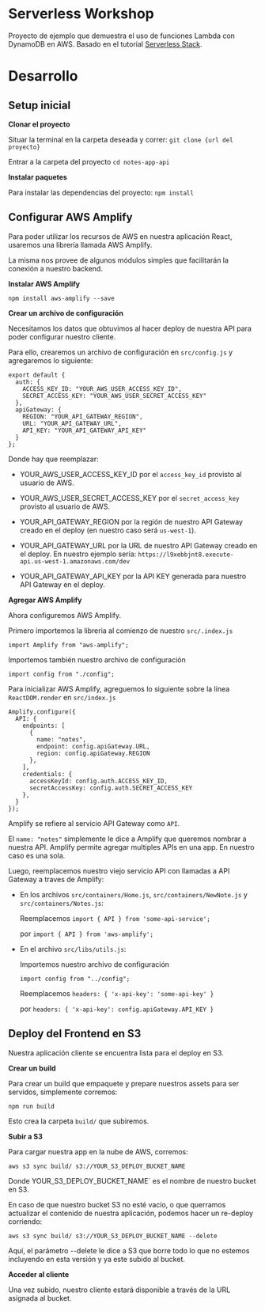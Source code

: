 # Serverless Workshop

Proyecto de ejemplo que demuestra el uso de funciones Lambda con DynamoDB en AWS. Basado en el tutorial [Serverless Stack](http://serverless-stack.com).

# Desarrollo

## Setup inicial

  **Clonar el proyecto**

  Situar la terminal en la carpeta deseada y correr:
  `git clone {url del proyecto}`

  Entrar a la carpeta del proyecto
  `cd notes-app-api`

 **Instalar paquetes**

   Para instalar las dependencias del proyecto:
  `npm install`


## Configurar AWS Amplify

  Para poder utilizar los recursos de AWS en nuestra aplicación React, usaremos una librería llamada AWS Amplify.

  La misma nos provee de algunos módulos simples que facilitarán la conexión a nuestro backend.

  **Instalar AWS Amplify**

  `npm install aws-amplify --save`

  **Crear un archivo de configuración**

  Necesitamos los datos que obtuvimos al hacer deploy de nuestra API para poder configurar nuestro cliente.

  Para ello, crearemos un archivo de configuración en `src/config.js` y agregaremos lo siguiente:

  ```
  export default {
    auth: {
      ACCESS_KEY_ID: "YOUR_AWS_USER_ACCESS_KEY_ID",
      SECRET_ACCESS_KEY: "YOUR_AWS_USER_SECRET_ACCESS_KEY"
    },
    apiGateway: {
      REGION: "YOUR_API_GATEWAY_REGION",
      URL: "YOUR_API_GATEWAY_URL",
      API_KEY: "YOUR_API_GATEWAY_API_KEY"
    }
  };
  ```

  Donde hay que reemplazar:

  - YOUR_AWS_USER_ACCESS_KEY_ID por el `access_key_id` provisto al usuario de AWS.

  - YOUR_AWS_USER_SECRET_ACCESS_KEY por el `secret_access_key` provisto al usuario de AWS.

  - YOUR_API_GATEWAY_REGION por la región de nuestro API Gateway creado en el deploy (en nuestro caso será `us-west-1`).

  - YOUR_API_GATEWAY_URL por la URL de nuestro API Gateway creado en el deploy. En nuestro ejemplo sería: `https://l9xebbjnt8.execute-api.us-west-1.amazonaws.com/dev`

  - YOUR_API_GATEWAY_API_KEY por la API KEY generada para nuestro API Gateway en el deploy.

  **Agregar AWS Amplify**

  Ahora configuremos AWS Amplify.

  Primero importemos la libreria al comienzo de nuestro `src/.index.js`

  `import Amplify from "aws-amplify";`

  Importemos también nuestro archivo de configuración

  `import config from "./config";`

  Para inicializar AWS Amplify, agreguemos lo siguiente sobre la línea `ReactDOM.render` en `src/index.js`

  ```
  Amplify.configure({
    API: {
      endpoints: [
        {
          name: "notes",
          endpoint: config.apiGateway.URL,
          region: config.apiGateway.REGION
        },
      ],
      credentials: {
        accessKeyId: config.auth.ACCESS_KEY_ID,
        secretAccessKey: config.auth.SECRET_ACCESS_KEY
      },
    }
  });
  ```

  Amplify se refiere al servicio API Gateway como `API`.

  El `name: "notes"` simplemente le dice a Amplify que queremos nombrar a nuestra API. Amplify permite agregar multiples APIs en una app. En nuestro caso es una sola.

  Luego, reemplacemos nuestro viejo servicio API con llamadas a API Gateway a traves de Amplify:

  - En los archivos `src/containers/Home.js`, `src/containers/NewNote.js` y `src/containers/Notes.js`:

    Reemplacemos `import { API } from 'some-api-service';` 
    
    por `import { API } from 'aws-amplify';`

  - En el archivo `src/libs/utils.js`:

    Importemos nuestro archivo de configuración

    `import config from "../config";`

    Reemplacemos `headers: { 'x-api-key': 'some-api-key' }` 
    
    por `headers: { 'x-api-key': config.apiGateway.API_KEY }`


## Deploy del Frontend en S3
  
  Nuestra aplicación cliente se encuentra lista para el deploy en S3.

  **Crear un build**

  Para crear un build que empaquete y prepare nuestros assets para ser servidos, simplemente corremos:

  `npm run build`

  Esto crea la carpeta `build/` que subiremos.

  **Subir a S3**
  
  Para cargar nuestra app en la nube de AWS, corremos:

  `aws s3 sync build/ s3://YOUR_S3_DEPLOY_BUCKET_NAME`

  Donde YOUR_S3_DEPLOY_BUCKET_NAME` es el nombre de nuestro bucket en S3.

  En caso de que nuestro bucket S3 no esté vacío, o que querramos actualizar el contenido de nuestra aplicación, podemos hacer un re-deploy corriendo:

  `aws s3 sync build/ s3://YOUR_S3_DEPLOY_BUCKET_NAME --delete`

  Aquí, el parámetro --delete le dice a S3 que borre todo lo que no estemos incluyendo en esta versión y ya este subido al bucket.

  **Acceder al cliente**

  Una vez subido, nuestro cliente estará disponible a través de la URL asignada al bucket.
  
